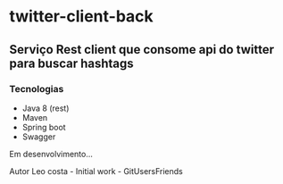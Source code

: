 # twitter-client-back
## Serviço Rest client que consome api do twitter para buscar hashtags


### Tecnologias

- Java 8 (rest)
- Maven
- Spring boot
- Swagger

Em desenvolvimento...

Autor
Leo costa - Initial work - GitUsersFriends
